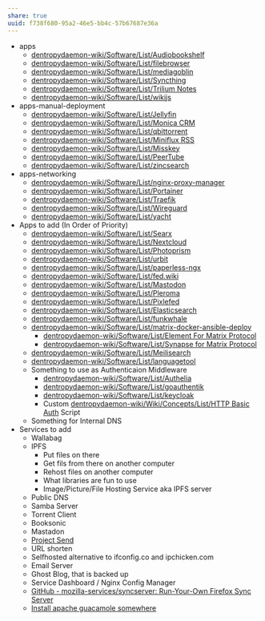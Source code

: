 ```yaml
---
share: true
uuid: f738f680-95a2-46e5-bb4c-57b67687e36a
---
```

* apps
	* [dentropydaemon-wiki/Software/List/Audiobookshelf](/undefined)
	* [dentropydaemon-wiki/Software/List/filebrowser](/undefined)
	* [dentropydaemon-wiki/Software/List/mediagoblin](/undefined)
	* [dentropydaemon-wiki/Software/List/Syncthing](/undefined)
	* [dentropydaemon-wiki/Software/List/Trilium Notes](/undefined)
	* [dentropydaemon-wiki/Software/List/wikijs](/undefined)
* apps-manual-deployment
	* [dentropydaemon-wiki/Software/List/Jellyfin](/undefined)
	* [dentropydaemon-wiki/Software/List/Monica CRM](/undefined)
	* [dentropydaemon-wiki/Software/List/qbittorrent](/undefined)
	* [dentropydaemon-wiki/Software/List/Miniflux RSS](/undefined)
	* [dentropydaemon-wiki/Software/List/Misskey](/undefined)
	* [dentropydaemon-wiki/Software/List/PeerTube](/undefined)
	* [dentropydaemon-wiki/Software/List/zincsearch](/undefined)
* apps-networking
	* [dentropydaemon-wiki/Software/List/nginx-proxy-manager](/undefined) 
	* [dentropydaemon-wiki/Software/List/Portainer](/undefined)
	* [dentropydaemon-wiki/Software/List/Traefik](/undefined)
	* [dentropydaemon-wiki/Software/List/Wireguard](/undefined)
	* [dentropydaemon-wiki/Software/List/yacht](/undefined)
* Apps to add (In Order of Priority)
	* [dentropydaemon-wiki/Software/List/Searx](/undefined)
	* [dentropydaemon-wiki/Software/List/Nextcloud](/undefined) 
	* [dentropydaemon-wiki/Software/List/Photoprism](/undefined)
	* [dentropydaemon-wiki/Software/List/urbit](/undefined)
	* [dentropydaemon-wiki/Software/List/paperless-ngx](/undefined)
	* [dentropydaemon-wiki/Software/List/fed.wiki](/undefined)
	* [dentropydaemon-wiki/Software/List/Mastodon](/undefined)
	* [dentropydaemon-wiki/Software/List/Pleroma](/undefined)
	* [dentropydaemon-wiki/Software/List/Pixlefed](/undefined)
	* [dentropydaemon-wiki/Software/List/Elasticsearch](/undefined)
	* [dentropydaemon-wiki/Software/List/funkwhale](/undefined)
	* [dentropydaemon-wiki/Software/List/matrix-docker-ansible-deploy](/undefined)
		* [dentropydaemon-wiki/Software/List/Element For Matrix Protocol](/undefined)
		* [dentropydaemon-wiki/Software/List/Synapse for Matrix Protocol](/undefined)
	* [dentropydaemon-wiki/Software/List/Meilisearch](/undefined)
	* [dentropydaemon-wiki/Software/List/languagetool](/undefined)
	* Something to use as Authenticaion Middleware
		* [dentropydaemon-wiki/Software/List/Authelia](/undefined) 
		* [dentropydaemon-wiki/Software/List/goauthentik](/undefined)
		* [dentropydaemon-wiki/Software/List/keycloak](/undefined)
		* Custom [dentropydaemon-wiki/Wiki/Concepts/List/HTTP Basic Auth](/undefined) Script 
	* Something for Internal DNS
* Services to add
    *   Wallabag
    *   IPFS
        *   Put files on there
        *   Get fils from there on another computer
        *   Rehost files on another computer
        *   What libraries are fun to use
        *   Image/Picture/File Hosting Service aka IPFS server
    *   Public DNS
    *   Samba Server
    *   Torrent Client
    *   Booksonic
    *   Mastadon
    *   [Project Send](https://fleet.linuxserver.io/image?name=linuxserver/projectsend)
    *   URL shorten
    *   Selfhosted alternative to ifconfig.co and ipchicken.com
    *   Email Server
    *   Ghost Blog, that is backed up
    *   Service Dashboard / Nginx Config Manager
    *   [GitHub - mozilla-services/syncserver: Run-Your-Own Firefox Sync Server](https://github.com/mozilla-services/syncserver)
    *   [Install apache guacamole somewhere](https://guacamole.apache.org/)